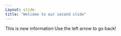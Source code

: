 ```yaml
---
Layout: slide
title: "Welcome to our second slide"
---
```

This is new information
Use the left arrow to go back!
